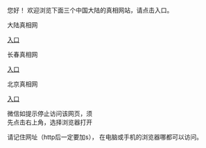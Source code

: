 
  您好！ 欢迎浏览下面三个中国大陆的真相网站，请点击入口。 <br/>






   大陆真相网<br/>

  <a id="dlLink" href="https://is.gd/RgWFwD" rel="nofollow">入口</a>

  长春真相网<br/>

  <a id="ccLink" href="https://is.gd/P54cPT" rel="nofollow">入口</a>


   北京真相网<br/>

  <a id="bjLink" href="https://is.gd/fMpYXu" rel="nofollow">入口</a>



  微信如提示停止访问该网页，须<br>
  先点击右上角，选择浏览器打开<br>

  请记住网址（http后一定要加s）， 在电脑或手机的浏览器哪都可以访问。
